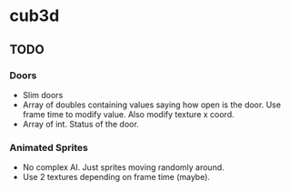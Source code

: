 # cub3d
## TODO
### Doors
- Slim doors
- Array of doubles containing values saying how open is the door. Use frame time to modify value. Also modify texture x coord.
- Array of int. Status of the door.

### Animated Sprites
- No complex AI. Just sprites moving randomly around.
- Use 2 textures depending on frame time (maybe).
